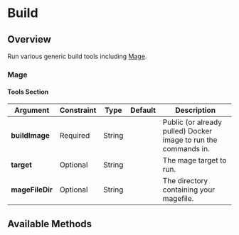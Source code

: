 # Build

## Overview

Run various generic build tools including [Mage](1).

### Mage

#### Tools Section

| Argument            | Constraint | Type     | Default | Description                                                     |
|---------------------|------------|----------|---------|-----------------------------------------------------------------|
| **buildImage**      | Required   | String   |         | Public (or already pulled) Docker image to run the commands in. |
| **target**          | Optional   | String   |         | The mage target to run.                                         |
| **mageFileDir**     | Optional   | String   |         | The directory containing your magefile.                         |

## Available Methods

[1]: https://github.com/magefile/mage
